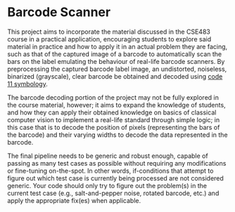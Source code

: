 # Barcode Scanner

This project aims to incorporate the material discussed in the CSE483 course in a practical application, encouraging students to explore said material in practice and how to apply it in an actual problem they are facing, such as that of the captured image of a barcode to automatically scan the bars on the label emulating the behaviour of real-life barcode scanners. By preprocessing the captured barcode label image, an undistorted, noiseless, binarized (grayscale), clear barcode be obtained and decoded using [code 11 symbology](https://web.archive.org/web/20191201025306/http:/www.barcodeisland.com/code11.phtml).

The barcode decoding portion of the project may not be fully explored in the course material, however; it aims to expand the knowledge of students, and how they can apply their obtained knowledge on basics of classical computer vision to implement a real-life standard through simple logic; in this case that is to decode the position of pixels (representing the bars of the barcode) and their varying widths to decode the data represented in the barcode.

The final pipeline needs to be generic and robust enough, capable of passing as many test cases as possible without requiring any modifications or fine-tuning on-the-spot. In other words, if-conditions that attempt to figure out which test case is currently being processed are not considered generic. Your code should only try to figure out the problem(s) in the current test case (e.g., salt-and-pepper noise, rotated barcode, etc.) and apply the appropriate fix(es) when applicable.
